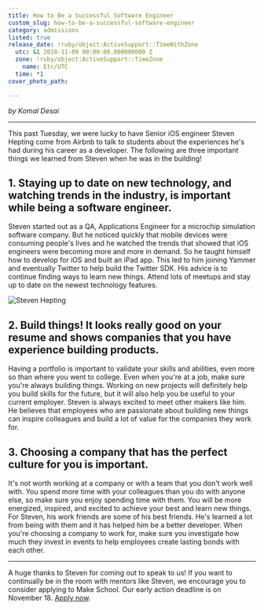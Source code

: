 ```yaml
---
title: How to Be a Successful Software Engineer
custom_slug: how-to-be-a-successful-software-engineer
category: admissions
listed: true
release_date: !ruby/object:ActiveSupport::TimeWithZone
  utc: &1 2018-11-09 00:00:00.000000000 Z
  zone: !ruby/object:ActiveSupport::TimeZone
    name: Etc/UTC
  time: *1
cover_photo_path: 

---
```

_by Komal Desai_

---

This past Tuesday, we were lucky to have Senior iOS engineer Steven Hepting come from Airbnb to talk to students about the experiences he's had during his career as a developer. The following are three important things we learned from Steven when he was in the building!

## 1\. Staying up to date on new technology, and watching trends in the industry, is important while being a software engineer.

Steven started out as a QA, Applications Engineer for a microchip simulation software company. But he noticed quickly that mobile devices were consuming people's lives and he watched the trends that showed that iOS engineers were becoming more and more in demand. So he taught himself how to develop for iOS and built an iPad app. This led to him joining Yammer and eventually Twitter to help build the Twitter SDK. His advice is to continue finding ways to learn new things. Attend lots of meetups and stay up to date on the newest technology features.

![Steven Hepting](https://res.cloudinary.com/makeschool/image/upload/v1541891783/Blog/steven-hepting-bio-image.jpg "Steven Hepting")

## 2\. Build things! It looks really good on your resume and shows companies that you have experience building products.

Having a portfolio is important to validate your skills and abilities, even more so than where you went to college. Even when you're at a job, make sure you're always building things. Working on new projects will definitely help you build skills for the future, but it will also help you be useful to your current employer. Steven is always excited to meet other makers like him. He believes that employees who are passionate about building new things can inspire colleagues and build a lot of value for the companies they work for.

## 3\. Choosing a company that has the perfect culture for you is important.

It's not worth working at a company or with a team that you don't work well with. You spend more time with your colleagues than you do with anyone else, so make sure you enjoy spending time with them. You will be more energized, inspired, and excited to achieve your best and learn new things. For Steven, his work friends are some of his best friends. He's learned a lot from being with them and it has helped him be a better developer. When you're choosing a company to work for, make sure you investigate how much they invest in events to help employees create lasting bonds with each other.

---

A huge thanks to Steven for coming out to speak to us! If you want to continually be in the room with mentors like Steven, we encourage you to consider applying to Make School. Our early action deadline is on November 18. [Apply now](https://www.makeschool.com/apply/selected?program=CS).